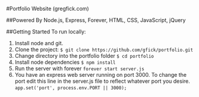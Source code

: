 #Portfolio Website (gregfick.com)

##Powered By
Node.js, Express, Forever, HTML, CSS, JavaScript, jQuery

##Getting Started
To run locally:

1. Install node and git.
2. Clone the project: `$ git clone https://github.com/gfick/portfolio.git`
3. Change directory into the portfolio folder `$ cd portfolio`
4. Install node dependencies `$ npm install`
5. Run the server with forever `forever start server.js`
6. You have an express web server running on port 3000. To change the port edit this line in the server.js file to reflect whatever port you desire. `app.set('port', process.env.PORT || 3000);`